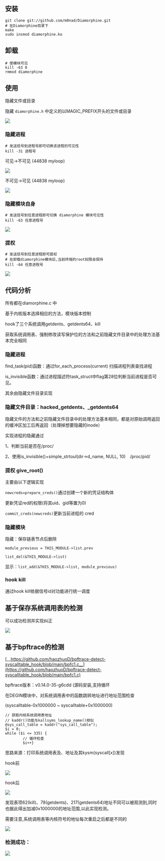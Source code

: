 ## 安装

```text
git clone git://github.com/m0nad/Diamorphine.git
# 在Diamorphine目录下
make
sudo insmod diamorphine.ko

```

## 卸载

```text
# 使模块可见
kill -63 0     
rmmod diamorphine

```

## 使用

隐藏文件或目录

隐藏 `diamorphine.h` 中定义的以MAGIC_PREFIX开头的文件或目录

![](https://tcs-devops.aliyuncs.com/storage/112d9b89c20827ffad8b6d872b92a630bbba?Signature=eyJhbGciOiJIUzI1NiIsInR5cCI6IkpXVCJ9.eyJBcHBJRCI6IjVlNzQ4MmQ2MjE1MjJiZDVjN2Y5YjMzNSIsIl9hcHBJZCI6IjVlNzQ4MmQ2MjE1MjJiZDVjN2Y5YjMzNSIsIl9vcmdhbml6YXRpb25JZCI6IiIsImV4cCI6MTY0OTY2MDk4MiwiaWF0IjoxNjQ5MDU2MTgyLCJyZXNvdXJjZSI6Ii9zdG9yYWdlLzExMmQ5Yjg5YzIwODI3ZmZhZDhiNmQ4NzJiOTJhNjMwYmJiYSJ9.-RiWr5Tetq96rx44B74onPNGV9TSQy4yPz5ESwTPpME&download=1.jpg "")



### 隐藏进程

```text
# 发送信号到进程号即可切换该进程的可见性
kill -31 进程号 

```

可见->不可见 (44838 myloop)

![](https://tcs-devops.aliyuncs.com/storage/112dca25fc6daf85cddb8748b8abbb359e1f?Signature=eyJhbGciOiJIUzI1NiIsInR5cCI6IkpXVCJ9.eyJBcHBJRCI6IjVlNzQ4MmQ2MjE1MjJiZDVjN2Y5YjMzNSIsIl9hcHBJZCI6IjVlNzQ4MmQ2MjE1MjJiZDVjN2Y5YjMzNSIsIl9vcmdhbml6YXRpb25JZCI6IiIsImV4cCI6MTY0OTY2MDk4MiwiaWF0IjoxNjQ5MDU2MTgyLCJyZXNvdXJjZSI6Ii9zdG9yYWdlLzExMmRjYTI1ZmM2ZGFmODVjZGRiODc0OGI4YWJiYjM1OWUxZiJ9.4HIJTupepQZ5UdcKMHzxPe-MxU31Xvl4xYsQM-Sl08A&download=%E9%9A%90%E8%97%8F%E8%BF%9B%E7%A8%8B.png "")

不可见->可见 (44838 myloop)

![](https://tcs-devops.aliyuncs.com/storage/112d3e99b672c4a2f2d64312b302b0b4d667?Signature=eyJhbGciOiJIUzI1NiIsInR5cCI6IkpXVCJ9.eyJBcHBJRCI6IjVlNzQ4MmQ2MjE1MjJiZDVjN2Y5YjMzNSIsIl9hcHBJZCI6IjVlNzQ4MmQ2MjE1MjJiZDVjN2Y5YjMzNSIsIl9vcmdhbml6YXRpb25JZCI6IiIsImV4cCI6MTY0OTY2MDk4MiwiaWF0IjoxNjQ5MDU2MTgyLCJyZXNvdXJjZSI6Ii9zdG9yYWdlLzExMmQzZTk5YjY3MmM0YTJmMmQ2NDMxMmIzMDJiMGI0ZDY2NyJ9.FOxMQ3ewUL6kb4DVAcntddkFpkUMcd78bMycBmXtbPY&download=%E9%9A%90%E8%97%8F%E8%BF%9B%E7%A8%8B2.png "")



### 隐藏模块自身

```text
# 发送信号到任意进程即可切换 diamorphine 模块可见性
kill -63 任意进程号 

```

![](https://tcs-devops.aliyuncs.com/storage/112d3b5c0589dcbdff1e11181e7508c86c26?Signature=eyJhbGciOiJIUzI1NiIsInR5cCI6IkpXVCJ9.eyJBcHBJRCI6IjVlNzQ4MmQ2MjE1MjJiZDVjN2Y5YjMzNSIsIl9hcHBJZCI6IjVlNzQ4MmQ2MjE1MjJiZDVjN2Y5YjMzNSIsIl9vcmdhbml6YXRpb25JZCI6IiIsImV4cCI6MTY0OTY2MDk4MiwiaWF0IjoxNjQ5MDU2MTgyLCJyZXNvdXJjZSI6Ii9zdG9yYWdlLzExMmQzYjVjMDU4OWRjYmRmZjFlMTExODFlNzUwOGM4NmMyNiJ9.Ih2-SyMBvKwkl9YOmDREuB_1e7jaTJakWKboAO7n1E4&download=%E9%9A%90%E8%97%8F%E6%A8%A1%E5%9D%97.png "")



### 提权

```text
# 发送信号到任意进程即可提权
# 在卸载diamorphine模块后,当前终端的root权限会保持
kill -64 任意进程号 

```

![](https://tcs-devops.aliyuncs.com/storage/112dfa7d192fa8b1cdbd842ae990280e4cbd?Signature=eyJhbGciOiJIUzI1NiIsInR5cCI6IkpXVCJ9.eyJBcHBJRCI6IjVlNzQ4MmQ2MjE1MjJiZDVjN2Y5YjMzNSIsIl9hcHBJZCI6IjVlNzQ4MmQ2MjE1MjJiZDVjN2Y5YjMzNSIsIl9vcmdhbml6YXRpb25JZCI6IiIsImV4cCI6MTY0OTY2MDk4MiwiaWF0IjoxNjQ5MDU2MTgyLCJyZXNvdXJjZSI6Ii9zdG9yYWdlLzExMmRmYTdkMTkyZmE4YjFjZGJkODQyYWU5OTAyODBlNGNiZCJ9.64Xc_FL0h_PqCyVrhTyr-ZBvJ6phR0a1Ek1q-MTydlM&download=%E6%8F%90%E6%9D%83.png "")



## 代码分析

所有都在diamorphine.c 中

基于内核版本选择相应的方法，模块版本控制

hook了三个系统调用getdents、getdents64、kill

获取系统调用表、强制修改读写保护位的方法和之前隐藏文件目录中的处理方法基本完全相同



### 隐藏进程

find_task(pid)函数：通过for_each_process(current) 扫描进程列表查找进程

is_invisible函数：通过进程描述符task_struct中flag第28位判断当前进程是否可见。

其余由隐藏文件目录实现



### 隐藏文件目录：hacked_getdents、_getdents64

隐藏文件的方法和之前隐藏文件目录中的处理方法基本相同，都是对原始调用返回的缓冲区加工后再返回（处理掉想要隐藏的inode）

实现进程的隐藏通过

1、判断当前是否在/proc/

2、使用is_invisible()+simple_strtoul(dir->d_name, NULL, 10)   /proc/pid/

### 提权 give_root()

主要由以下逻辑实现

`newcreds=prepare_creds()`通过创建一个新的凭证结构体

更新凭证red的权限(将其uid、gid等置为0)

`commit_creds(newcreds)`更新当前进程的 cred

### 隐藏模块

隐藏：保存链表节点后删除

`module_previous = THIS_MODULE->list.prev`

`list_del(&THIS_MODULE->list)`

显示：`list_add(&THIS_MODULE->list, module_previous)`

### hook kill

通过hook kill依据信号id对功能进行统一调度



## 基于保存系统调用表的检测

可以成功检测并实现纠正

![](https://tcs-devops.aliyuncs.com/storage/112df48c345aa4c18a865a7bbca8dea7df5f?Signature=eyJhbGciOiJIUzI1NiIsInR5cCI6IkpXVCJ9.eyJBcHBJRCI6IjVlNzQ4MmQ2MjE1MjJiZDVjN2Y5YjMzNSIsIl9hcHBJZCI6IjVlNzQ4MmQ2MjE1MjJiZDVjN2Y5YjMzNSIsIl9vcmdhbml6YXRpb25JZCI6IiIsImV4cCI6MTY0OTY2MDk4MiwiaWF0IjoxNjQ5MDU2MTgyLCJyZXNvdXJjZSI6Ii9zdG9yYWdlLzExMmRmNDhjMzQ1YWE0YzE4YTg2NWE3YmJjYThkZWE3ZGY1ZiJ9.YNA7PR2Viv7u1cWCzPNdx20AbbTs5MbeLHcaRm7rxb8&download=%E6%97%A7%E6%A3%80%E6%B5%8B.png "")



## 基于bpftrace的检测

[__https://github.com/haozhuoD/bpftrace-detect-syscalltable_hook/blob/main/bpfc1.c__](https://github.com/haozhuoD/bpftrace-detect-syscalltable_hook/blob/main/bpfc1.c)

bpftrace版本：v0.14.0-35-g6cdd (源码安装,支持循环

在DEGIN模块中，对系统调用表中的函数跳转地址进行地址范围检查

(syscalltable-0x1000000 ~ syscalltable+0x1000000)

```text
// 获取内核系统调用表地址
// kaddr()功能与kallsyms_lookup_name()相似
@sys_call_table = kaddr("sys_call_table");
$i = 0;
while ($i <= 335) { 
        // 循环检查
        $i++}

```

思路来源：打印系统调用表及、地址及其kysm(syscall[x])发现

hook前

![](https://tcs-devops.aliyuncs.com/storage/112d479540263bce5b673ebcadb9289000c2?Signature=eyJhbGciOiJIUzI1NiIsInR5cCI6IkpXVCJ9.eyJBcHBJRCI6IjVlNzQ4MmQ2MjE1MjJiZDVjN2Y5YjMzNSIsIl9hcHBJZCI6IjVlNzQ4MmQ2MjE1MjJiZDVjN2Y5YjMzNSIsIl9vcmdhbml6YXRpb25JZCI6IiIsImV4cCI6MTY0OTY2MDk4MiwiaWF0IjoxNjQ5MDU2MTgyLCJyZXNvdXJjZSI6Ii9zdG9yYWdlLzExMmQ0Nzk1NDAyNjNiY2U1YjY3M2ViY2FkYjkyODkwMDBjMiJ9.rneLOOO8L5maUG0Nl3ulPUxeVzrRK0vKdwRoI71qhAU&download=image.png "")

hook后

![](https://tcs-devops.aliyuncs.com/storage/112dc0be29efd518a63f69d90701629b917e?Signature=eyJhbGciOiJIUzI1NiIsInR5cCI6IkpXVCJ9.eyJBcHBJRCI6IjVlNzQ4MmQ2MjE1MjJiZDVjN2Y5YjMzNSIsIl9hcHBJZCI6IjVlNzQ4MmQ2MjE1MjJiZDVjN2Y5YjMzNSIsIl9vcmdhbml6YXRpb25JZCI6IiIsImV4cCI6MTY0OTY2MDk4MiwiaWF0IjoxNjQ5MDU2MTgyLCJyZXNvdXJjZSI6Ii9zdG9yYWdlLzExMmRjMGJlMjllZmQ1MThhNjNmNjlkOTA3MDE2MjliOTE3ZSJ9.hyI0VAjxmJOWT3zsqIXMt_VpEVJKX_qjT_SZkk5d264&download=image.png "")

发现表项62(kill)、78(getdents)、217(getdents64)地址不同可以被观测到,同时也据此得出加减0x1000000的地址范围,以此实现检测。

需要注意,系统调用表等内核符号的地址每次重启之后都是不同的

![](https://tcs-devops.aliyuncs.com/storage/112d39732c574955a9623a851359c8b846b0?Signature=eyJhbGciOiJIUzI1NiIsInR5cCI6IkpXVCJ9.eyJBcHBJRCI6IjVlNzQ4MmQ2MjE1MjJiZDVjN2Y5YjMzNSIsIl9hcHBJZCI6IjVlNzQ4MmQ2MjE1MjJiZDVjN2Y5YjMzNSIsIl9vcmdhbml6YXRpb25JZCI6IiIsImV4cCI6MTY0OTY2MDk4MiwiaWF0IjoxNjQ5MDU2MTgyLCJyZXNvdXJjZSI6Ii9zdG9yYWdlLzExMmQzOTczMmM1NzQ5NTVhOTYyM2E4NTEzNTljOGI4NDZiMCJ9.D6WFRbrW-3pyNrq2na7tKzgiD_Kix3gdmhGBV2VYQgU&download=image.png "")



### 检测成功：

![](https://tcs-devops.aliyuncs.com/storage/112d3a5da08d655c707ac2e84599cdceccb9?Signature=eyJhbGciOiJIUzI1NiIsInR5cCI6IkpXVCJ9.eyJBcHBJRCI6IjVlNzQ4MmQ2MjE1MjJiZDVjN2Y5YjMzNSIsIl9hcHBJZCI6IjVlNzQ4MmQ2MjE1MjJiZDVjN2Y5YjMzNSIsIl9vcmdhbml6YXRpb25JZCI6IiIsImV4cCI6MTY0OTY2MDk4MiwiaWF0IjoxNjQ5MDU2MTgyLCJyZXNvdXJjZSI6Ii9zdG9yYWdlLzExMmQzYTVkYTA4ZDY1NWM3MDdhYzJlODQ1OTljZGNlY2NiOSJ9.gbn4ZTMS0R0q3L5gRzSNCUq_r2soowYRzAieiChZDiY&download=image.png "")



